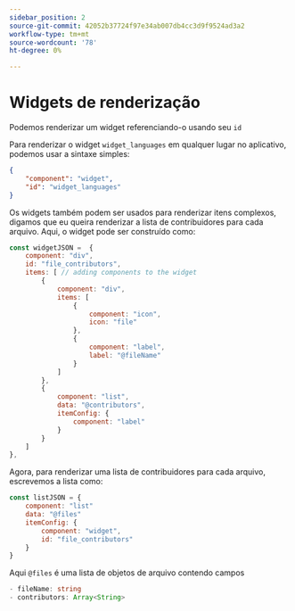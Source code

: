 ```yaml
---
sidebar_position: 2
source-git-commit: 42052b37724f97e34ab007db4cc3d9f9524ad3a2
workflow-type: tm+mt
source-wordcount: '78'
ht-degree: 0%

---
```



# Widgets de renderização

Podemos renderizar um widget referenciando-o usando seu `id`

Para renderizar o widget `widget_languages` em qualquer lugar no aplicativo, podemos usar a sintaxe simples:

```json
{
    "component": "widget",
    "id": "widget_languages"
}
```

Os widgets também podem ser usados para renderizar itens complexos, digamos que eu queira renderizar a lista de contribuidores para cada arquivo.
Aqui, o widget pode ser construído como:

```js title="fileContributorsWidget.js"
const widgetJSON =  {
    component: "div", 
    id: "file_contributors", 
    items: [ // adding components to the widget
        {
            component: "div",
            items: [
                {
                    component: "icon",
                    icon: "file"
                },
                {
                    component: "label",
                    label: "@fileName"
                }
            ]
        },
        {
            component: "list",
            data: "@contributors",
            itemConfig: {
                component: "label"
            }
        }
    ]
},
```

Agora, para renderizar uma lista de contribuidores para cada arquivo, escrevemos a lista como:

```js title="fileContributorsList.js"
const listJSON = {
    component: "list"
    data: "@files"
    itemConfig: {
        component: "widget",
        id: "file_contributors"
    }
}
```

Aqui `@files` é uma lista de objetos de arquivo contendo campos

```typescript
- fileName: string
- contributors: Array<String>
```
